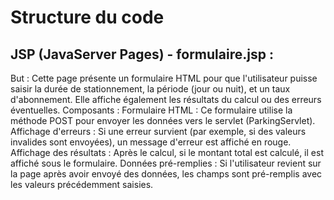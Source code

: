 # Structure du code
## JSP (JavaServer Pages) - formulaire.jsp :

But : Cette page présente un formulaire HTML pour que l'utilisateur puisse saisir la durée de stationnement, la période (jour ou nuit), et un taux d'abonnement. Elle affiche également les résultats du calcul ou des erreurs éventuelles.
Composants :
Formulaire HTML : Ce formulaire utilise la méthode POST pour envoyer les données vers le servlet (ParkingServlet).
Affichage d'erreurs : Si une erreur survient (par exemple, si des valeurs invalides sont envoyées), un message d'erreur est affiché en rouge.
Affichage des résultats : Après le calcul, si le montant total est calculé, il est affiché sous le formulaire.
Données pré-remplies : Si l'utilisateur revient sur la page après avoir envoyé des données, les champs sont pré-remplis avec les valeurs précédemment saisies.
